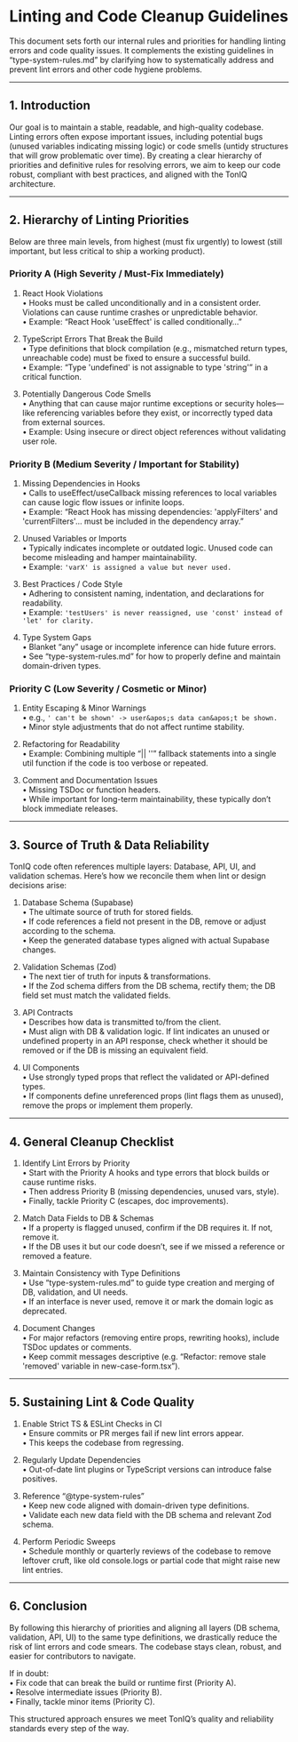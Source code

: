 # Linting and Code Cleanup Guidelines

This document sets forth our internal rules and priorities for handling linting errors and code quality issues. It complements the existing guidelines in “type-system-rules.md” by clarifying how to systematically address and prevent lint errors and other code hygiene problems.

---

## 1. Introduction

Our goal is to maintain a stable, readable, and high-quality codebase. Linting errors often expose important issues, including potential bugs (unused variables indicating missing logic) or code smells (untidy structures that will grow problematic over time). By creating a clear hierarchy of priorities and definitive rules for resolving errors, we aim to keep our code robust, compliant with best practices, and aligned with the TonIQ architecture.

---

## 2. Hierarchy of Linting Priorities

Below are three main levels, from highest (must fix urgently) to lowest (still important, but less critical to ship a working product).

### Priority A (High Severity / Must-Fix Immediately)

1. React Hook Violations  
   • Hooks must be called unconditionally and in a consistent order. Violations can cause runtime crashes or unpredictable behavior.  
   • Example: “React Hook 'useEffect' is called conditionally…”  

2. TypeScript Errors That Break the Build  
   • Type definitions that block compilation (e.g., mismatched return types, unreachable code) must be fixed to ensure a successful build.  
   • Example: “Type 'undefined' is not assignable to type 'string'” in a critical function.

3. Potentially Dangerous Code Smells  
   • Anything that can cause major runtime exceptions or security holes—like referencing variables before they exist, or incorrectly typed data from external sources.  
   • Example: Using insecure or direct object references without validating user role.

### Priority B (Medium Severity / Important for Stability)

1. Missing Dependencies in Hooks  
   • Calls to useEffect/useCallback missing references to local variables can cause logic flow issues or infinite loops.  
   • Example: “React Hook has missing dependencies: 'applyFilters' and 'currentFilters'… must be included in the dependency array.”

2. Unused Variables or Imports  
   • Typically indicates incomplete or outdated logic. Unused code can become misleading and hamper maintainability.  
   • Example: `'varX' is assigned a value but never used.`

3. Best Practices / Code Style  
   • Adhering to consistent naming, indentation, and declarations for readability.  
   • Example: `'testUsers' is never reassigned, use 'const' instead of 'let' for clarity.`

4. Type System Gaps  
   • Blanket “any” usage or incomplete inference can hide future errors.  
   • See “type-system-rules.md” for how to properly define and maintain domain-driven types.

### Priority C (Low Severity / Cosmetic or Minor)

1. Entity Escaping & Minor Warnings  
   • e.g., `' can't be shown' -> user&apos;s data can&apos;t be shown.`  
   • Minor style adjustments that do not affect runtime stability.

2. Refactoring for Readability  
   • Example: Combining multiple “|| ''” fallback statements into a single util function if the code is too verbose or repeated.

3. Comment and Documentation Issues  
   • Missing TSDoc or function headers.  
   • While important for long-term maintainability, these typically don’t block immediate releases.

---

## 3. Source of Truth & Data Reliability

TonIQ code often references multiple layers: Database, API, UI, and validation schemas. Here’s how we reconcile them when lint or design decisions arise:

1. Database Schema (Supabase)  
   • The ultimate source of truth for stored fields.  
   • If code references a field not present in the DB, remove or adjust according to the schema.  
   • Keep the generated database types aligned with actual Supabase changes.

2. Validation Schemas (Zod)  
   • The next tier of truth for inputs & transformations.  
   • If the Zod schema differs from the DB schema, rectify them; the DB field set must match the validated fields.

3. API Contracts  
   • Describes how data is transmitted to/from the client.  
   • Must align with DB & validation logic. If lint indicates an unused or undefined property in an API response, check whether it should be removed or if the DB is missing an equivalent field.

4. UI Components  
   • Use strongly typed props that reflect the validated or API-defined types.  
   • If components define unreferenced props (lint flags them as unused), remove the props or implement them properly.

---

## 4. General Cleanup Checklist

1. Identify Lint Errors by Priority  
   • Start with the Priority A hooks and type errors that block builds or cause runtime risks.  
   • Then address Priority B (missing dependencies, unused vars, style).  
   • Finally, tackle Priority C (escapes, doc improvements).

2. Match Data Fields to DB & Schemas  
   • If a property is flagged unused, confirm if the DB requires it. If not, remove it.  
   • If the DB uses it but our code doesn’t, see if we missed a reference or removed a feature.

3. Maintain Consistency with Type Definitions  
   • Use “type-system-rules.md” to guide type creation and merging of DB, validation, and UI needs.  
   • If an interface is never used, remove it or mark the domain logic as deprecated.

4. Document Changes  
   • For major refactors (removing entire props, rewriting hooks), include TSDoc updates or comments.  
   • Keep commit messages descriptive (e.g. “Refactor: remove stale 'removed' variable in new-case-form.tsx”).

---

## 5. Sustaining Lint & Code Quality

1. Enable Strict TS & ESLint Checks in CI  
   • Ensure commits or PR merges fail if new lint errors appear.  
   • This keeps the codebase from regressing.

2. Regularly Update Dependencies  
   • Out-of-date lint plugins or TypeScript versions can introduce false positives.

3. Reference “@type-system-rules”  
   • Keep new code aligned with domain-driven type definitions.  
   • Validate each new data field with the DB schema and relevant Zod schema.

4. Perform Periodic Sweeps  
   • Schedule monthly or quarterly reviews of the codebase to remove leftover cruft, like old console.logs or partial code that might raise new lint entries.

---

## 6. Conclusion

By following this hierarchy of priorities and aligning all layers (DB schema, validation, API, UI) to the same type definitions, we drastically reduce the risk of lint errors and code smears. The codebase stays clean, robust, and easier for contributors to navigate.

If in doubt:  
• Fix code that can break the build or runtime first (Priority A).  
• Resolve intermediate issues (Priority B).  
• Finally, tackle minor items (Priority C).  

This structured approach ensures we meet TonIQ’s quality and reliability standards every step of the way.